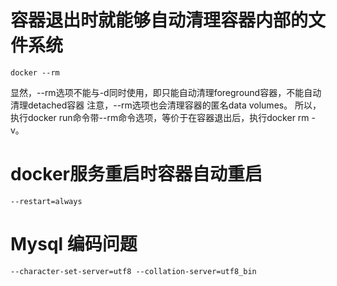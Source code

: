 # 容器退出时就能够自动清理容器内部的文件系统

```
docker --rm
```

显然，--rm选项不能与-d同时使用，即只能自动清理foreground容器，不能自动清理detached容器
注意，--rm选项也会清理容器的匿名data volumes。
所以，执行docker run命令带--rm命令选项，等价于在容器退出后，执行docker rm -v。

# docker服务重启时容器自动重启

```
--restart=always
```

# Mysql 编码问题

```
--character-set-server=utf8 --collation-server=utf8_bin
```


